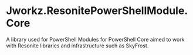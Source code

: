 # Jworkz.ResonitePowerShellModule.Core
A library used for PowerShell Modules for PowerShell Core aimed to work with Resonite libraries and infrastructure such as SkyFrost.
